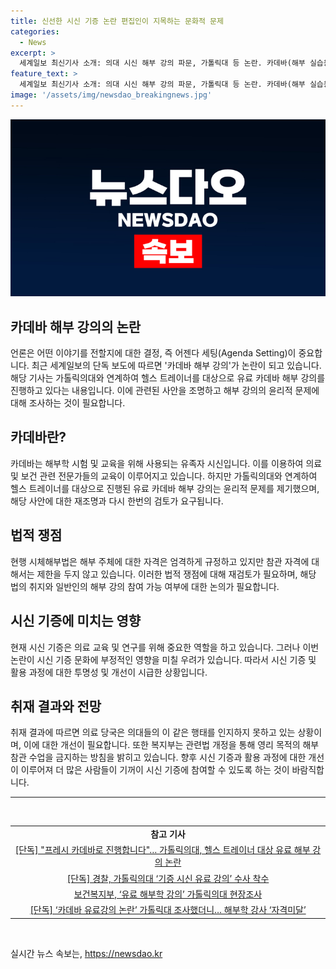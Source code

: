 ```yaml
---
title: 신선한 시신 기증 논란 편집인이 지목하는 문화적 문제
categories:
  - News
excerpt: >
  세계일보 최신기사 소개: 의대 시신 해부 강의 파문, 가톨릭대 등 논란. 카데바(해부 실습용)가 유료 강의 등 상업적으로 사용될 수 있다는 내용. 필라테스 경험 공유, 관련 규정 위반 여부, 시신 기증에 악영향 우려. 의대의 시신 부족 상황 등에 대한 취재 진행 경과와 전문가 인터뷰 내용 포함. [자세히 읽기]
feature_text: >
  세계일보 최신기사 소개: 의대 시신 해부 강의 파문, 가톨릭대 등 논란. 카데바(해부 실습용)가 유료 강의 등 상업적으로 사용될 수 있다는 내용. 필라테스 경험 공유, 관련 규정 위반 여부, 시신 기증에 악영향 우려. 의대의 시신 부족 상황 등에 대한 취재 진행 경과와 전문가 인터뷰 내용 포함. [자세히 읽기]
image: '/assets/img/newsdao_breakingnews.jpg'
---
```


<p><img src="/assets/img/newsdao_breakingnews.jpg" alt="pcversion 속보" /></p>

<h2 data-ke-size="size26">카데바 해부 강의의 논란</h2>

<p data-ke-size="size16">언론은 어떤 이야기를 전할지에 대한 결정, 즉 어젠다 세팅(Agenda Setting)이 중요합니다. 최근 세계일보의 단독 보도에 따르면 '카데바 해부 강의'가 논란이 되고 있습니다. 해당 기사는 가톨릭의대와 연계하여 헬스 트레이너를 대상으로 유료 카데바 해부 강의를 진행하고 있다는 내용입니다. 이에 관련된 사안을 조명하고 해부 강의의 윤리적 문제에 대해 조사하는 것이 필요합니다.</p>

<h2 data-ke-size="size26">카데바란?</h2>

<p data-ke-size="size16">카데바는 해부학 시험 및 교육을 위해 사용되는 유족자 시신입니다. 이를 이용하여 의료 및 보건 관련 전문가들의 교육이 이루어지고 있습니다. 하지만 가톨릭의대와 연계하여 헬스 트레이너를 대상으로 진행된 유료 카데바 해부 강의는 윤리적 문제를 제기했으며, 해당 사안에 대한 재조명과 다시 한번의 검토가 요구됩니다.</p>

<h2 data-ke-size="size26">법적 쟁점</h2>

<p data-ke-size="size16">현행 시체해부법은 해부 주체에 대한 자격은 엄격하게 규정하고 있지만 참관 자격에 대해서는 제한을 두지 않고 있습니다. 이러한 법적 쟁점에 대해 재검토가 필요하며, 해당 법의 취지와 일반인의 해부 강의 참여 가능 여부에 대한 논의가 필요합니다.</p>

<h2 data-ke-size="size26">시신 기증에 미치는 영향</h2>

<p data-ke-size="size16">현재 시신 기증은 의료 교육 및 연구를 위해 중요한 역할을 하고 있습니다. 그러나 이번 논란이 시신 기증 문화에 부정적인 영향을 미칠 우려가 있습니다. 따라서 시신 기증 및 활용 과정에 대한 투명성 및 개선이 시급한 상황입니다.</p>

<h2 data-ke-size="size26">취재 결과와 전망</h2>

<p data-ke-size="size16">취재 결과에 따르면 의료 당국은 의대들의 이 같은 행태를 인지하지 못하고 있는 상황이며, 이에 대한 개선이 필요합니다. 또한 복지부는 관련법 개정을 통해 영리 목적의 해부 참관 수업을 금지하는 방침을 밝히고 있습니다. 향후 시신 기증과 활용 과정에 대한 개선이 이루어져 더 많은 사람들이 기꺼이 시신 기증에 참여할 수 있도록 하는 것이 바람직합니다.</p>

<hr>

<p data-ke-size="size16">&nbsp;</p>

<table>
    <tbody>
        <tr>
            <td style="text-align: center; height: 17px;"><b>참고 기사</b></td>
        </tr>
        <tr>
            <td style="text-align: center; height: 17px;"><a href="https://www.segye.com/newsView/20240610512602">[단독] "프레시 카데바로 진행합니다"… 가톨릭의대, 헬스 트레이너 대상 유료 해부 강의 논란</a></td>
        </tr>
        <tr>
            <td style="text-align: center; height: 17px;"><a href="https://www.segye.com/newsView/20240611515339">[단독] 경찰, 가톨릭의대 ‘기증 시신 유료 강의’ 수사 착수</a></td>
        </tr>
        <tr>
            <td style="text-align: center; height: 17px;"><a href="https://www.segye.com/newsView/20240612516966">보건복지부, ‘유료 해부학 강의’ 가톨릭의대 현장조사</a></td>
        </tr>
        <tr>
            <td style="text-align: center; height: 17px;"><a href="https://www.segye.com/newsView/20240617514794">[단독] ‘카데바 유료강의 논란’ 가톨릭대 조사했더니… 해부학 강사 ‘자격미달’</a></td>
        </tr>
    </tbody>
</table>

<p data-ke-size="size16">&nbsp;</p>
실시간 뉴스 속보는, <a href="https://newsdao.kr" rel="dofollow">https://newsdao.kr</a>


